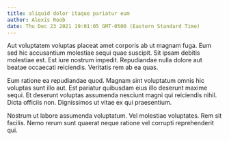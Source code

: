 ```yaml
---
title: aliquid dolor itaque pariatur eum
author: Alexis Roob
date: Thu Dec 23 2021 19:01:05 GMT-0500 (Eastern Standard Time)
---
```

Aut voluptatem voluptas placeat amet corporis ab ut magnam fuga. Eum sed hic accusantium molestiae sequi quae suscipit. Sit ipsam debitis molestiae est. Est iure nostrum impedit. Repudiandae nulla dolore aut beatae occaecati reiciendis. Veritatis rem ab ea quas.

 Eum ratione ea repudiandae quod. Magnam sint voluptatum omnis hic voluptas sunt illo aut. Est pariatur quibusdam eius illo deserunt maxime sequi. Et deserunt voluptas assumenda nesciunt magni qui reiciendis nihil. Dicta officiis non. Dignissimos ut vitae ex qui praesentium.

 Nostrum ut labore assumenda voluptatum. Vel molestiae voluptates. Rem sit facilis. Nemo rerum sunt quaerat neque ratione vel corrupti reprehenderit qui.